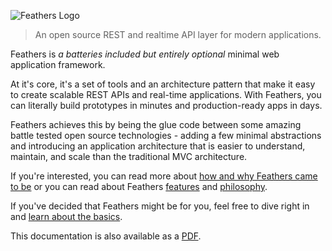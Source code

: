 ![Feathers Logo](https://feathersjs.com/img/feathers-logo-wide.png)

> An open source REST and realtime API layer for modern applications.

Feathers is _a batteries included but entirely optional_ minimal web application framework.

At it's core, it's a set of tools and an architecture pattern that make it easy to create scalable REST APIs and real-time applications. With Feathers, you can literally build prototypes in minutes and production-ready apps in days.

Feathers achieves this by being the glue code between some amazing battle tested open source technologies - adding a few minimal abstractions and introducing an application architecture that is easier to understand, maintain, and scale than the traditional MVC architecture.

If you're interested, you can read more about [how and why Feathers came to be](https://blog.feathersjs.com/why-we-built-the-best-web-framework-you-ve-probably-never-heard-of-until-now-176afc5c6aac) or you can read about Feathers [features](guides/about/features.md) and [philosophy](guides/about/philosophy.md).

If you've decided that Feathers might be for you, feel free to dive right in and [learn about the basics](./guides/basics/readme.md).

This documentation is also available as a [PDF](https://docs.feathersjs.com/feathersjs.pdf).
